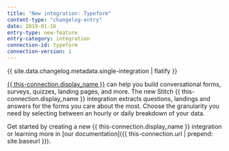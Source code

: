 ```yaml
---
title: "New integration: Typeform"
content-type: "changelog-entry"
date: 2019-01-16
entry-type: new-feature
entry-category: integration
connection-id: typeform
connection-version: 1
---
```

{{ site.data.changelog.metadata.single-integration | flatify }}

[{{ this-connection.display_name }}](https://typeform.com) can help you build conversational forms, surveys, quizzes, landing pages, and more. The new Stitch {{ this-connection.display_name }} integration extracts questions, landings and answers for the forms you care about the most. Choose the granularity you need by selecting between an hourly or daily breakdown of your data.

Get started by creating a new {{ this-connection.display_name }} integration or learning more in [our documentation]({{ this-connection.url | prepend: site.baseurl }}).